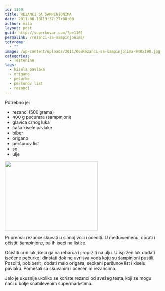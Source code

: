 ```yaml
---
id: 1169
title: REZANCI SA ŠAMPINjONIMA
date: 2011-06-18T13:37:27+00:00
author: mila
layout: post
guid: http://superkuvar.com/?p=1169
permalink: /rezanci-sa-sampinjonima/
totvreme:
  - ""
image: /wp-content/uploads/2011/06/Rezanci-sa-šampinjonima-940x198.jpg
categories:
  - Testenine
tags:
  - kisela pavlaka
  - origano
  - pečurke
  - peršunov list
  - rezanci
---
```

Potrebno je:

  * rezanci (500 grama)
  * 400 g pečuraka (šampinjoni)
  * glavica crnog luka
  * čaša kisele pavlake
  * biber
  * origano
  * peršunov list
  * so
  * ulje

<img class="alignnone size-medium wp-image-2659" title="Rezanci sa šampinjonima" src="/wp-content/uploads/2011/06/Rezanci-sa-%C5%A1ampinjonima-300x225.jpg" alt="" width="300" height="225" /> 

Priprema: rezance skuvati u slanoj vodi i ocediti. U međuvremenu, oprati i očistiti šampinjone, pa ih iseći na listiće.

Očistiti crni luk, iseći ga na rebarca i propržiti na ulju. U ispržen luk dodati isečene pečurke i dinstati dok ne uvri sva voda koju su šampinjoni pustili. Posoliti, pobiberiti, dodati malo origana, seckani peršunov list i kiselu pavlaku. Pomešati sa skuvanim i oceđenim rezancima.

Jelo je ukusnije ukoliko se koriste rezanci od svežeg testa, koji se mogu naći u bolje snabdevenim supermarketima.